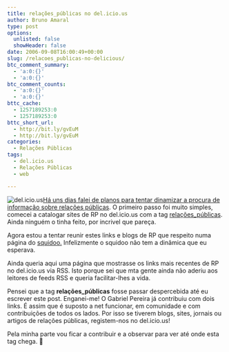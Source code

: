 ```yaml
---
title: relações_públicas no del.icio.us
author: Bruno Amaral
type: post
options:
  unlisted: false
  showHeader: false
date: 2006-09-08T16:00:49+00:00
slug: /relacoes_publicas-no-delicious/
btc_comment_summary:
  - 'a:0:{}'
  - 'a:0:{}'
btc_comment_counts:
  - 'a:0:{}'
  - 'a:0:{}'
bttc_cache:
  - 1257189253:0
  - 1257189253:0
bttc_short_url:
  - http://bit.ly/gvEuM
  - http://bit.ly/gvEuM
categories:
  - Relações Públicas
tags:
  - del.icio.us
  - Relações Públicas
  - web

---
```

<img id="image154" alt="del.icio.us" src="/wp-content/uploads/2006/09/delicious42px1.gif" />[Há uns dias falei de planos para tentar dinamizar a procura de informação sobre relações públicas][1]. O primeiro passo foi muito simples, comecei a catalogar sites de RP no del.icio.us com a tag [relações_públicas][2]. Ainda ninguém o tinha feito, por incrivel que pareça.

Agora estou a tentar reunir estes links e blogs de RP que respeito numa página do [squidoo.][3] Infelizmente o squidoo não tem a dinâmica que eu esperava.

Ainda queria aqui uma página que mostrasse os links mais recentes de RP no del.icio.us via RSS. Isto porque sei que mta gente ainda não aderiu aos leitores de feeds RSS e queria facilitar-lhes a vida.

Pensei que a tag **relações_públicas** fosse passar despercebida até eu escrever este post. Enganei-me! O Gabriel Pereira já contribuiu com dois links. É assim que é suposto a net funcionar, em comunidade e com contribuições de todos os lados. Por isso se tiverem blogs, sites, jornais ou artigos de relações públicas, registem-nos no del.icio.us!

Pela minha parte vou ficar a contribuir e a observar para ver até onde esta tag chega. 🙂

 [1]: http://www.brunoamaral.com/ou-eu-me-engano-ou/
 [2]: http://del.icio.us/tag/rela%C3%A7%C3%B5es_p%C3%BAblicas
 [3]: http://www.squidoo.com/relacoespublicas/